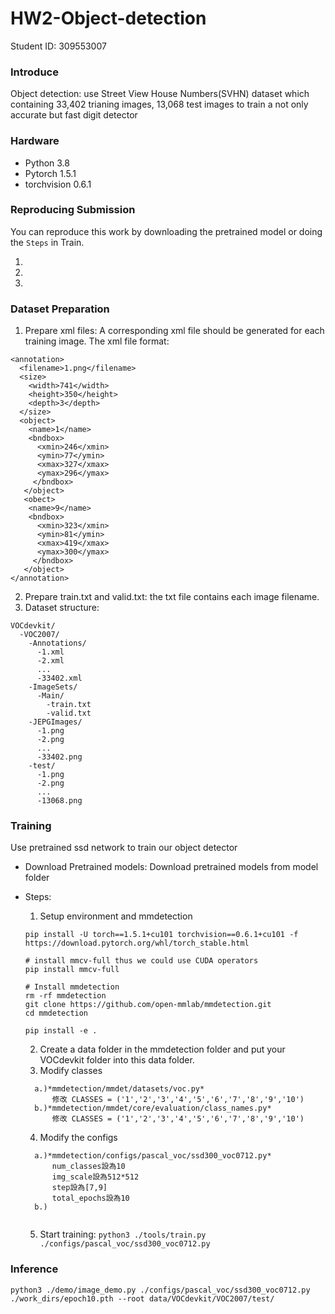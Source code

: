 # HW2-Object-detection
Student ID: 309553007

### Introduce
Object detection: 
use Street View House Numbers(SVHN) dataset which containing 33,402 trianing images, 13,068 test images to train a not only accurate but fast digit detector

### Hardware
* Python 3.8
* Pytorch 1.5.1
* torchvision 0.6.1

### Reproducing Submission
You can reproduce this work by downloading  the pretrained model or doing the ```Steps``` in Train.
1. <Dataset Preparation>
2. <Train>
3. <Inference>

### Dataset Preparation
1. Prepare xml files: A corresponding xml file should be generated for each training image.
The xml file format:
```
<annotation>
  <filename>1.png</filename>
  <size>
    <width>741</width>
    <height>350</height>
    <depth>3</depth>
  </size>
  <object>
    <name>1</name>
    <bndbox>
      <xmin>246</xmin>
      <ymin>77</ymin>
      <xmax>327</xmax>
      <ymax>296</ymax>
     </bndbox>
   </object>
   <obect>
    <name>9</name>
    <bndbox>
      <xmin>323</xmin>
      <ymin>81</ymin>
      <xmax>419</xmax>
      <ymax>300</ymax>
     </bndbox>
   </object>
</annotation>
```
2. Prepare train.txt and valid.txt: the txt file contains each image filename.
3. Dataset structure:
```
VOCdevkit/
  -VOC2007/
    -Annotations/
      -1.xml
      -2.xml
      ...
      -33402.xml
    -ImageSets/
      -Main/
        -train.txt
        -valid.txt
    -JEPGImages/
      -1.png
      -2.png
      ...
      -33402.png
    -test/
      -1.png
      -2.png
      ...
      -13068.png
```

### Training
Use pretrained ssd network to train our object detector
* Download Pretrained models:
Download pretrained models from model folder
* Steps:
  1. Setup environment and mmdetection
  ```
  pip install -U torch==1.5.1+cu101 torchvision==0.6.1+cu101 -f https://download.pytorch.org/whl/torch_stable.html

  # install mmcv-full thus we could use CUDA operators
  pip install mmcv-full

  # Install mmdetection
  rm -rf mmdetection
  git clone https://github.com/open-mmlab/mmdetection.git
  cd mmdetection

  pip install -e .
  ```
  2. Create a data folder in the mmdetection folder and put your VOCdevkit folder into this data folder.
  3. Modify classes
  ```
    a.)*mmdetection/mmdet/datasets/voc.py*
        修改 CLASSES = ('1','2','3','4','5','6','7','8','9','10')
    b.)*mmdetection/mmdet/core/evaluation/class_names.py*
        修改 CLASSES = ('1','2','3','4','5','6','7','8','9','10')
  ```
    
  4. Modify the configs
  ```
    a.)*mmdetection/configs/pascal_voc/ssd300_voc0712.py*
        num_classes設為10
        img_scale設為512*512
        step設為[7,9]
        total_epochs設為10
    b.)
       
  ```
  5. Start training:
  ```python3 ./tools/train.py ./configs/pascal_voc/ssd300_voc0712.py```
  

### Inference
```python3 ./demo/image_demo.py ./configs/pascal_voc/ssd300_voc0712.py ./work_dirs/epoch10.pth --root data/VOCdevkit/VOC2007/test/```
